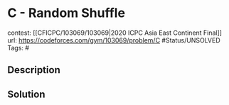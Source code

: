 # C - Random Shuffle

contest: [[CFICPC/103069/103069|2020 ICPC Asia East Continent Final]]
url: https://codeforces.com/gym/103069/problem/C
#Status/UNSOLVED
Tags: #

## Description

## Solution


